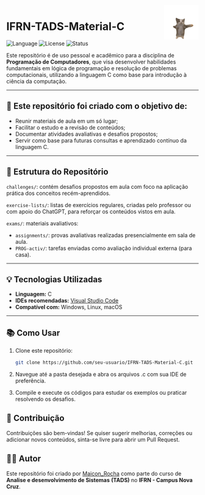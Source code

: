 <img src="image/happy-cat.gif" align="right" width="90">

# IFRN-TADS-Material-C

![Language](https://img.shields.io/badge/language-C-blue.svg)
![License](https://img.shields.io/badge/license-MIT-green.svg)
![Status](https://img.shields.io/badge/status-em%20desenvolvimento-yellow)

Este repositório é de uso pessoal e acadêmico para a disciplina de **Programação de Computadores**, que visa desenvolver habilidades fundamentais em lógica de programação e resolução de problemas computacionais, utilizando a linguagem C como base para introdução à ciência da computação.

---

## 🎯 Este repositório foi criado com o objetivo de:

- Reunir materiais de aula em um só lugar;
- Facilitar o estudo e a revisão de conteúdos;
- Documentar atividades avaliativas e desafios propostos;
- Servir como base para futuras consultas e aprendizado contínuo da linguagem C.

---

## 📁 Estrutura do Repositório
  `challenges/`: contém desafios propostos em aula com foco na aplicação prática dos conceitos recém-aprendidos.

  `exercise-lists/`: listas de exercícios regulares, criadas pelo professor ou com apoio do ChatGPT, para reforçar os conteúdos vistos em aula.

  `exams/`: materiais avaliativos:

   - `assignments/`: provas avaliativas realizadas presencialmente em sala de aula.
   - `PROG-activ/`: tarefas enviadas como avaliação individual externa (para casa).
---

## 💡 Tecnologias Utilizadas

- **Linguagem:** C
- **IDEs recomendadas:** [Visual Studio Code](https://code.visualstudio.com/)
- **Compatível com:** Windows, Linux, macOS

---

## 📚 Como Usar

1. Clone este repositório:

   ```bash
   git clone https://github.com/seu-usuario/IFRN-TADS-Material-C.git
   ```
   
3. Navegue até a pasta desejada e abra os arquivos .c com sua IDE de preferência.
4. Compile e execute os códigos para estudar os exemplos ou praticar resolvendo os desafios.

## 🤝 Contribuição

Contribuições são bem-vindas! Se quiser sugerir melhorias, correções ou adicionar novos conteúdos, sinta-se livre para abrir um Pull Request.

## 👨‍💻 Autor

Este repositório foi criado por [Maicon_Rocha](https://github.com/maiconroch06) como parte do curso de **Analise e desenvolvimento de Sistemas** **(TADS)** no **IFRN - Campus Nova Cruz**.
